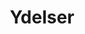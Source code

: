 ---
title: "Ydelser"
description: Beskrivelse af hvad siden handler om.
eleventyNavigation:
  title: Ydelser
  key: ydelser
  order: 3
---